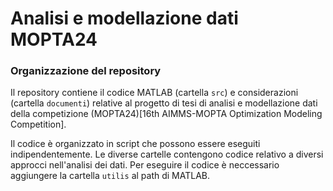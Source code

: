 # Analisi e modellazione dati MOPTA24

### Organizzazione del repository
Il repository contiene il codice MATLAB (cartella `src`) e considerazioni (cartella `documenti`) 
relative al progetto di tesi di analisi e modellazione dati della competizione (MOPTA24)[16th AIMMS-MOPTA Optimization Modeling Competition].

Il codice è organizzato in script che possono essere eseguiti indipendentemente.
Le diverse cartelle contengono codice relativo a diversi approcci nell'analisi dei dati.
Per eseguire il codice è neccessario aggiungere la cartella `utilis` al path di MATLAB.